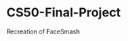 <a href='https://secure-island-71749.herokuapp.com'>
    <img src/>
</a>

# CS50-Final-Project
Recreation of FaceSmash
